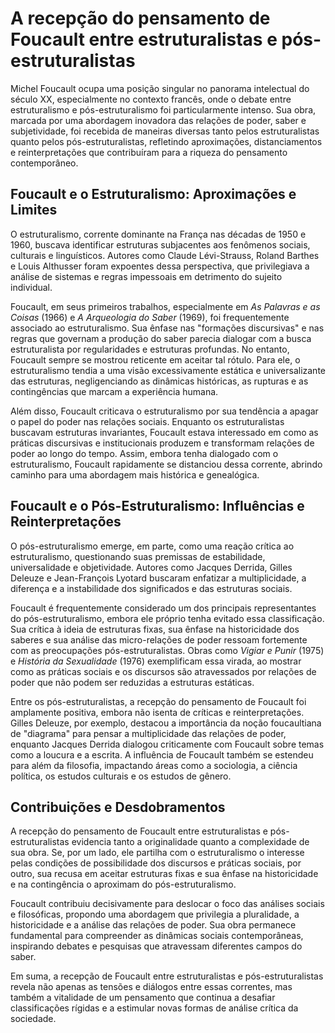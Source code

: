 # A recepção do pensamento de Foucault entre estruturalistas e pós-estruturalistas

Michel Foucault ocupa uma posição singular no panorama intelectual do século XX, especialmente no contexto francês, onde o debate entre estruturalismo e pós-estruturalismo foi particularmente intenso. Sua obra, marcada por uma abordagem inovadora das relações de poder, saber e subjetividade, foi recebida de maneiras diversas tanto pelos estruturalistas quanto pelos pós-estruturalistas, refletindo aproximações, distanciamentos e reinterpretações que contribuíram para a riqueza do pensamento contemporâneo.

## Foucault e o Estruturalismo: Aproximações e Limites

O estruturalismo, corrente dominante na França nas décadas de 1950 e 1960, buscava identificar estruturas subjacentes aos fenômenos sociais, culturais e linguísticos. Autores como Claude Lévi-Strauss, Roland Barthes e Louis Althusser foram expoentes dessa perspectiva, que privilegiava a análise de sistemas e regras impessoais em detrimento do sujeito individual.

Foucault, em seus primeiros trabalhos, especialmente em *As Palavras e as Coisas* (1966) e *A Arqueologia do Saber* (1969), foi frequentemente associado ao estruturalismo. Sua ênfase nas "formações discursivas" e nas regras que governam a produção do saber parecia dialogar com a busca estruturalista por regularidades e estruturas profundas. No entanto, Foucault sempre se mostrou reticente em aceitar tal rótulo. Para ele, o estruturalismo tendia a uma visão excessivamente estática e universalizante das estruturas, negligenciando as dinâmicas históricas, as rupturas e as contingências que marcam a experiência humana.

Além disso, Foucault criticava o estruturalismo por sua tendência a apagar o papel do poder nas relações sociais. Enquanto os estruturalistas buscavam estruturas invariantes, Foucault estava interessado em como as práticas discursivas e institucionais produzem e transformam relações de poder ao longo do tempo. Assim, embora tenha dialogado com o estruturalismo, Foucault rapidamente se distanciou dessa corrente, abrindo caminho para uma abordagem mais histórica e genealógica.

## Foucault e o Pós-Estruturalismo: Influências e Reinterpretações

O pós-estruturalismo emerge, em parte, como uma reação crítica ao estruturalismo, questionando suas premissas de estabilidade, universalidade e objetividade. Autores como Jacques Derrida, Gilles Deleuze e Jean-François Lyotard buscaram enfatizar a multiplicidade, a diferença e a instabilidade dos significados e das estruturas sociais.

Foucault é frequentemente considerado um dos principais representantes do pós-estruturalismo, embora ele próprio tenha evitado essa classificação. Sua crítica à ideia de estruturas fixas, sua ênfase na historicidade dos saberes e sua análise das micro-relações de poder ressoam fortemente com as preocupações pós-estruturalistas. Obras como *Vigiar e Punir* (1975) e *História da Sexualidade* (1976) exemplificam essa virada, ao mostrar como as práticas sociais e os discursos são atravessados por relações de poder que não podem ser reduzidas a estruturas estáticas.

Entre os pós-estruturalistas, a recepção do pensamento de Foucault foi amplamente positiva, embora não isenta de críticas e reinterpretações. Gilles Deleuze, por exemplo, destacou a importância da noção foucaultiana de "diagrama" para pensar a multiplicidade das relações de poder, enquanto Jacques Derrida dialogou criticamente com Foucault sobre temas como a loucura e a escrita. A influência de Foucault também se estendeu para além da filosofia, impactando áreas como a sociologia, a ciência política, os estudos culturais e os estudos de gênero.

## Contribuições e Desdobramentos

A recepção do pensamento de Foucault entre estruturalistas e pós-estruturalistas evidencia tanto a originalidade quanto a complexidade de sua obra. Se, por um lado, ele partilha com o estruturalismo o interesse pelas condições de possibilidade dos discursos e práticas sociais, por outro, sua recusa em aceitar estruturas fixas e sua ênfase na historicidade e na contingência o aproximam do pós-estruturalismo.

Foucault contribuiu decisivamente para deslocar o foco das análises sociais e filosóficas, propondo uma abordagem que privilegia a pluralidade, a historicidade e a análise das relações de poder. Sua obra permanece fundamental para compreender as dinâmicas sociais contemporâneas, inspirando debates e pesquisas que atravessam diferentes campos do saber.

Em suma, a recepção de Foucault entre estruturalistas e pós-estruturalistas revela não apenas as tensões e diálogos entre essas correntes, mas também a vitalidade de um pensamento que continua a desafiar classificações rígidas e a estimular novas formas de análise crítica da sociedade.
